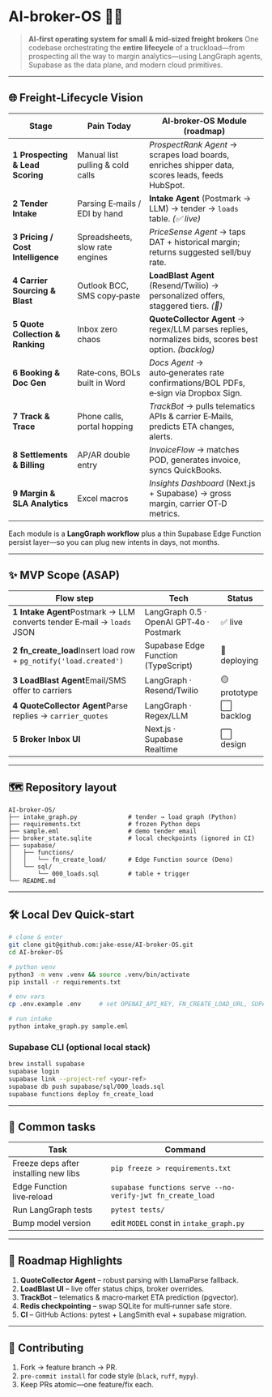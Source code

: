 # AI-broker-OS 🚚🤖

> **AI‑first operating system for small & mid‑sized freight brokers**
> One codebase orchestrating the **entire lifecycle** of a truckload—from prospecting all the way to margin analytics—using LangGraph agents, Supabase as the data plane, and modern cloud primitives.

    

---

## 🌐 Freight‑Lifecycle Vision

| Stage                             | Pain Today                       | AI‑broker‑OS Module (roadmap)                                                                         |
| --------------------------------- | -------------------------------- | ----------------------------------------------------------------------------------------------------- |
| **1 Prospecting & Lead Scoring**  | Manual list pulling & cold calls | *ProspectRank Agent* → scrapes load boards, enriches shipper data, scores leads, feeds HubSpot.       |
| **2 Tender Intake**               | Parsing E‑mails / EDI by hand    | **Intake Agent** (Postmark → LLM) → tender → `loads` table. *(✅ live)*                                           |
| **3 Pricing / Cost Intelligence** | Spreadsheets, slow rate engines  | *PriceSense Agent* → taps DAT + historical margin; returns suggested sell/buy rate.                   |
| **4 Carrier Sourcing & Blast**    | Outlook BCC, SMS copy‑paste      | **LoadBlast Agent** (Resend/Twilio) → personalized offers, staggered tiers. *(🚧)*                    |
| **5 Quote Collection & Ranking**  | Inbox zero chaos                 | **QuoteCollector Agent** → regex/LLM parses replies, normalizes bids, scores best option. *(backlog)* |
| **6 Booking & Doc Gen**           | Rate‑cons, BOLs built in Word    | *Docs Agent* → auto‑generates rate confirmations/BOL PDFs, e‑sign via Dropbox Sign.                   |
| **7 Track & Trace**               | Phone calls, portal hopping      | *TrackBot* → pulls telematics APIs & carrier E‑Mails, predicts ETA changes, alerts.                   |
| **8 Settlements & Billing**       | AP/AR double entry               | *InvoiceFlow* → matches POD, generates invoice, syncs QuickBooks.                                     |
| **9 Margin & SLA Analytics**      | Excel macros                     | *Insights Dashboard* (Next.js + Supabase) → gross margin, carrier OT‑D metrics.                       |

Each module is a **LangGraph workflow** plus a thin Supabase Edge Function persist layer—so you can plug new intents in days, not months.

---

## ✨ MVP Scope (ASAP)

| Flow step                                                           | Tech                                | Status       |
| ------------------------------------------------------------------- | ----------------------------------- | ------------ |
| **1 Intake Agent**Postmark → LLM converts tender E‑mail → `loads` JSON         | LangGraph 0.5 · OpenAI GPT‑4o · Postmark       | ✅ live       |
| **2 fn\_create\_load**Insert load row + `pg_notify('load.created')` | Supabase Edge Function (TypeScript) | 🚧 deploying |
| **3 LoadBlast Agent**Email/SMS offer to carriers                    | LangGraph · Resend/Twilio           | 🟡 prototype |
| **4 QuoteCollector Agent**Parse replies → `carrier_quotes`          | LangGraph · Regex/LLM               | ⬜ backlog    |
| **5 Broker Inbox UI**                                               | Next.js · Supabase Realtime         | ⬜ design     |

---

## 🗺 Repository layout

```
AI-broker-OS/
├── intake_graph.py              # tender → load graph (Python)
├── requirements.txt             # frozen Python deps
├── sample.eml                   # demo tender email
├── broker_state.sqlite          # local checkpoints (ignored in CI)
├── supabase/
│   ├── functions/
│   │   └── fn_create_load/      # Edge Function source (Deno)
│   └── sql/
│       └── 000_loads.sql        # table + trigger
└── README.md
```

---

## 🛠 Local Dev Quick‑start

```bash
# clone & enter
git clone git@github.com:jake-esse/AI-broker-OS.git
cd AI-broker-OS

# python venv
python3 -m venv .venv && source .venv/bin/activate
pip install -r requirements.txt

# env vars
cp .env.example .env     # set OPENAI_API_KEY, FN_CREATE_LOAD_URL, SUPABASE_*

# run intake
python intake_graph.py sample.eml
```

### Supabase CLI (optional local stack)

```bash
brew install supabase
supabase login
supabase link --project-ref <your-ref>
supabase db push supabase/sql/000_loads.sql
supabase functions deploy fn_create_load
```

---

## 🔄 Common tasks

| Task                                  | Command                                                   |
| ------------------------------------- | --------------------------------------------------------- |
| Freeze deps after installing new libs | `pip freeze > requirements.txt`                           |
| Edge Function live‑reload             | `supabase functions serve --no-verify-jwt fn_create_load` |
| Run LangGraph tests                   | `pytest tests/`                                           |
| Bump model version                    | edit `MODEL` const in `intake_graph.py`                   |

---

## 🧭 Roadmap Highlights

1. **QuoteCollector Agent** – robust parsing with LlamaParse fallback.
2. **LoadBlast UI** – live offer status chips, broker overrides.
3. **TrackBot** – telematics & macro‑market ETA prediction (pgvector).
4. **Redis checkpointing** – swap SQLite for multi‑runner safe store.
5. **CI** – GitHub Actions: pytest + LangSmith eval + supabase migration.

---

## 🤝 Contributing

1. Fork → feature branch → PR.
2. `pre-commit install` for code style (`black`, `ruff`, `mypy`).
3. Keep PRs atomic—one feature/fix each.
